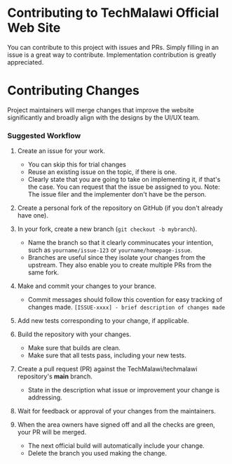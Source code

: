 # Contributing to TechMalawi Official Web Site

You can contribute to this project with issues and PRs. Simply filling in an issue is a great way to contribute. Implementation contribution is greatly appreciated.

# Contributing Changes

Project maintainers will merge changes that improve the website significantly and broadly align with the designs by the UI/UX team.

### Suggested Workflow

1. Create an issue for your work.
   - You can skip this for trial changes
   - Reuse an existing issue on the topic, if there is one.
   - Clearly state that you are going to take on implementing it, if that's the case. You can request that the issue be assigned to you. Note: The issue filer and the implementer don't have be the person.
2. Create a personal fork of the repository on GitHub (if you don't already have one).
3. In your fork, create a new branch (`git checkout -b mybranch`).

   - Name the branch so that it clearly comminucates your intention, such as `yourname/issue-123` or `yourname/homepage-issue`.
   - Branches are useful since they isolate your changes from the upstream. They also enable you to create multiple PRs from the same fork.

4. Make and commit your changes to your brance.
   - Commit messages should follow this covention for easy tracking of changes made. `[ISSUE-xxxx] - brief description of changes made`
5. Add new tests corresponding to your change, if applicable.
6. Build the repository with your changes.
   - Make sure that builds are clean.
   - Make sure that all tests pass, including your new tests.
7. Create a pull request (PR) against the TechMalawi/techmalawi repository's **main** branch.

   - State in the description what issue or improvement your change is addressing.

8. Wait for feedback or approval of your changes from the maintainers.
9. When the area owners have signed off and all the checks are green, your PR will be merged.
   - The next official build will automatically include your change.
   - Delete the branch you used making the change.
